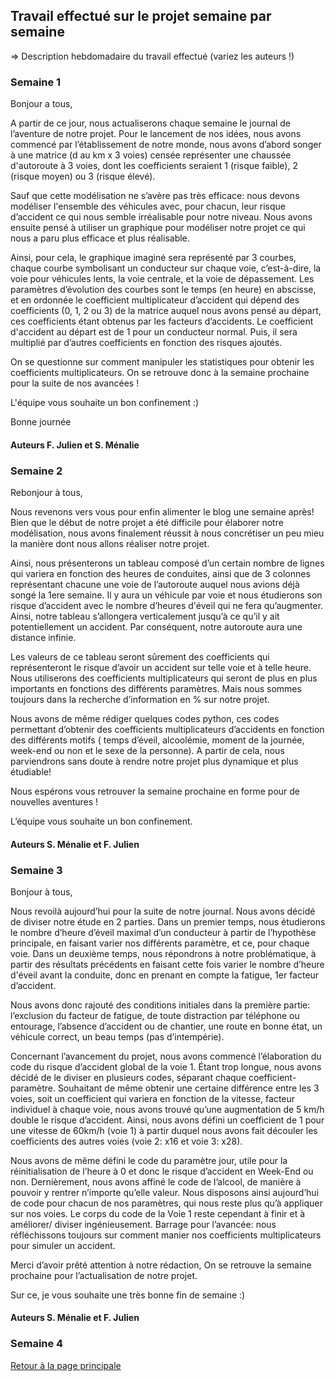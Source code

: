 ## Travail effectué sur le projet semaine par semaine

=> Description hebdomadaire du travail effectué (variez les auteurs !)

### Semaine 1

Bonjour a tous,

A partir de ce jour, nous actualiserons chaque semaine le journal de l’aventure de notre projet.
Pour le lancement de nos idées, nous avons commencé par l’établissement  de notre monde, nous avons d’abord  songer  à une matrice  (d au km x 3 voies) censée représenter une chaussée d'autoroute à 3 voies, dont les coefficients seraient 1 (risque faible), 2 (risque moyen) ou 3 (risque élevé). 

Sauf que cette modélisation ne s’avère pas très efficace: nous devons modéliser l'ensemble des véhicules avec, pour chacun, leur risque d’accident ce qui nous semble irréalisable pour notre niveau. Nous avons ensuite pensé à utiliser un graphique pour modéliser notre projet ce qui nous a paru plus efficace et plus réalisable.

Ainsi, pour cela, le graphique imaginé sera représenté par  3 courbes, chaque courbe symbolisant un conducteur sur chaque voie, c’est-à-dire, la voie pour véhicules lents, la voie centrale, et la voie de dépassement. Les paramètres d’évolution des courbes sont le temps (en heure) en abscisse, et en ordonnée  le coefficient multiplicateur d’accident qui dépend des coefficients (0, 1, 2 ou 3) de la matrice  auquel nous avons pensé au départ, ces coefficients étant obtenus par les facteurs d’accidents.
Le coefficient d'accident au départ est de 1 pour un conducteur normal. Puis, il sera multiplié par d’autres coefficients en fonction des risques ajoutés.

On se questionne sur comment manipuler les statistiques pour obtenir les coefficients multiplicateurs.
On se retrouve donc à la semaine prochaine pour la suite de nos avancées !

L'équipe vous souhaite un bon confinement :)

Bonne journée

#### Auteurs F. Julien et S. Ménalie

### Semaine 2
Rebonjour à tous, 

Nous revenons vers vous pour enfin alimenter le blog une semaine après!
Bien que le début de notre projet a été difficile pour élaborer notre modélisation, nous avons finalement réussit à nous concrétiser un peu mieu la manière dont nous allons réaliser notre projet.

Ainsi, nous présenterons un tableau composé d’un certain nombre de lignes qui variera en fonction des heures de conduites, ainsi que de 3 colonnes représentant chacune une voie de l’autoroute  auquel nous avions déjà songé la 1ere semaine.
Il y aura un véhicule par voie et nous étudierons son risque d’accident avec le nombre d’heures d'éveil qui ne fera qu’augmenter. 
Ainsi, notre tableau s’allongera verticalement jusqu’à ce qu’il y ait potentiellement un accident. 
Par conséquent, notre autoroute aura une distance infinie. 

Les valeurs de ce tableau seront sûrement  des coefficients qui représenteront le risque d’avoir un accident sur telle voie et à telle heure. Nous utiliserons des coefficients multiplicateurs qui seront de plus en plus importants en fonctions des différents paramètres. Mais nous sommes toujours dans la recherche d’information en % sur notre projet.

Nous avons de même rédiger quelques codes python, ces codes permettant d’obtenir des coefficients multiplicateurs d’accidents en fonction des différents motifs ( temps d’éveil, alcoolémie, moment de la journée, week-end ou non et le sexe de la personne). 
A partir de cela, nous parviendrons sans doute à rendre notre projet plus dynamique et plus étudiable!

Nous espérons vous retrouver la semaine prochaine en forme pour de nouvelles aventures !

L’équipe vous souhaite un bon confinement.

#### Auteurs S. Ménalie et F. Julien  

### Semaine 3
Bonjour à tous, 

Nous revoilà aujourd’hui pour la suite de notre journal.
Nous avons décidé de diviser notre étude en 2 parties.
Dans un premier temps, nous étudierons le nombre d’heure d’éveil maximal d’un conducteur à partir de l’hypothèse principale, en faisant varier nos différents paramètre, et ce, pour chaque voie. Dans un deuxième temps, nous répondrons à notre problématique, à partir des résultats précédents en faisant cette fois varier le nombre d’heure d'éveil avant la conduite, donc en prenant en compte la fatigue, 1er facteur d’accident.

Nous avons donc rajouté des conditions initiales dans la première partie: l’exclusion du facteur de fatigue, de toute distraction par téléphone ou entourage, l’absence d’accident ou de chantier, une route en bonne état, un véhicule correct, un beau temps (pas d’intempérie).

Concernant l’avancement du projet, nous avons commencé l’élaboration du code du risque d’accident global de la voie 1. Étant trop longue, nous avons décidé de le diviser en plusieurs codes, séparant chaque coefficient-paramètre.
Souhaitant de même obtenir une certaine différence entre les 3 voies, soit un coefficient qui variera en fonction de la vitesse, facteur individuel à chaque voie, nous avons trouvé qu’une augmentation de 5 km/h double le risque d’accident. Ainsi, nous avons défini un  coefficient de 1 pour une vitesse de 60km/h (voie 1) à partir duquel nous avons fait découler les coefficients des autres voies (voie 2: x16 et voie 3: x28).  

Nous avons de même défini le code du paramètre jour, utile pour la réinitialisation de l’heure à 0 et donc le risque d’accident en Week-End ou non. 
Dernièrement, nous avons affiné le code de l’alcool, de manière à pouvoir y rentrer n’importe qu’elle valeur. Nous disposons ainsi aujourd’hui de code pour chacun de nos paramètres, qui nous reste plus qu’à appliquer sur nos voies. 
Le corps du code de la Voie 1 reste cependant à finir et à améliorer/ diviser ingénieusement.
Barrage pour l’avancée: nous réfléchissons toujours sur comment manier nos coefficients multiplicateurs pour simuler un accident.

Merci d’avoir prêté attention à notre rédaction, 
On se retrouve la semaine prochaine pour l’actualisation de notre projet.

Sur ce, je vous souhaite une très bonne fin de semaine :) 

#### Auteurs S. Ménalie et F. Julien 


### Semaine 4

<a href="index.html"> Retour à la page principale </a>
